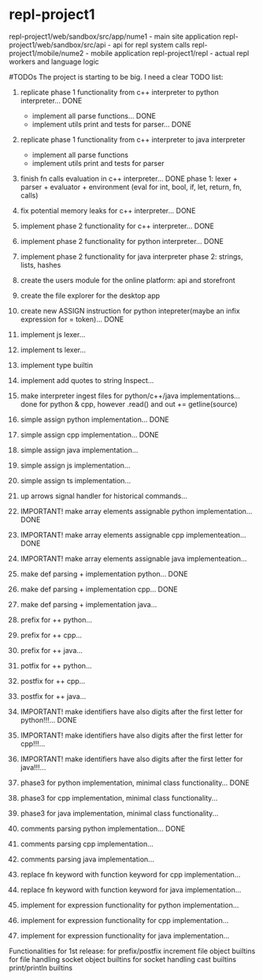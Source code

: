 # repl-project1

repl-project1/web/sandbox/src/app/nume1 - main site application
repl-project1/web/sandbox/src/api - api for repl system calls
repl-project1/mobile/nume2 - mobile application
repl-project1/repl - actual repl workers and language logic


#TODOs
The project is starting to be big. I need a clear TODO list:

1. replicate phase 1 functionality from c++ interpreter to python interpreter... DONE
   - implement all parse functions... DONE
   - implement utils print and tests for parser... DONE
2. replicate phase 1 functionality from c++ interpreter to java interpreter
   - implement all parse functions
   - implement utils print and tests for parser
3. finish fn calls evaluation in c++ interpreter... DONE
phase 1: lexer + parser + evaluator + environment (eval for int, bool, if, let, return, fn, calls)
4. fix potential memory leaks for c++ interpreter... DONE
5. implement phase 2 functionality for c++ interpreter... DONE
6. implement phase 2 functionality for python interpreter... DONE
7. implement phase 2 functionality for java interpreter
phase 2: strings, lists, hashes
8. create the users module for the online platform: api and storefront
9. create the file explorer for the desktop app

10. create new ASSIGN instruction for python intepreter(maybe an infix expression for = token)... DONE
11. implement js lexer...
12. implement ts lexer...
13. implement type builtin
14. implement add quotes to string Inspect...
15. make interpreter ingest files for python/c++/java implementations... done for python & cpp, however .read() and out += getline(source)
16. simple assign python implementation... DONE
17. simple assign cpp implementation... DONE
18. simple assign java implementation...
19. simple assign js implementation...
20. simple assign ts implementation...
21. up arrows signal handler for historical commands...
22. IMPORTANT! make array elements assignable python implementation... DONE
23. IMPORTANT! make array elements assignable cpp implementeation... DONE
24. IMPORTANT! make array elements assignable java implementeation...
25. make def parsing + implementation python... DONE
26. make def parsing + implementation cpp... DONE
27. make def parsing + implementation java...
28. prefix for ++ python...
29. prefix for ++ cpp...
30. prefix for ++ java...
31. potfix for ++ python...
32. postfix for ++ cpp...
33. postfix for ++ java...
34. IMPORTANT! make identifiers have also digits after the first letter for python!!!... DONE
34. IMPORTANT! make identifiers have also digits after the first letter for cpp!!!...
34. IMPORTANT! make identifiers have also digits after the first letter for java!!!...
35. phase3 for python implementation, minimal class functionality... DONE
36. phase3 for cpp implementation, minimal class functionality...
37. phase3 for java implementation, minimal class functionality...
38. comments parsing python implementation... DONE
39. comments parsing cpp implementation...
40. comments parsing java implementation...
41. replace fn keyword with function keyword for cpp implementation...
42. replace fn keyword with function keyword for java implementation...
43. implement for expression functionality for python implementation...
44. implement for expression functionality for cpp implementation...
45. implement for expression functionality for java implementation...


Functionalities for 1st release:
for
prefix/postfix increment
file object
builtins for file handling
socket object
builtins for socket handling
cast builtins
print/println builtins

